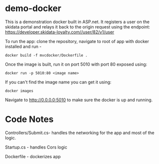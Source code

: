 # demo-docker

This is a demonstration docker built in ASP.net. It registers a user on the skidata portal and relays it back to the origin request using the endpoint:
	https://developer.skidata-loyalty.com//user/82/v1/user 
	

To run the app: clone the repository, navigate to root of app with docker installed and run - 

	docker build -f mvcdocker/Dockerfile .

Once the image is built, run it on port 5010 with port 80 exposed using:

	docker run -p 5010:80 <image name>

If you can't find the image name you can get it using:

	docker images

Navigate to http://0.0.0.0:5010 to make sure the docker is up and running.


# Code Notes

Controllers/Submit.cs-  handles the networking for the app and most of the logic.

Startup.cs - handles Cors logic

Dockerfile - dockerizes app
